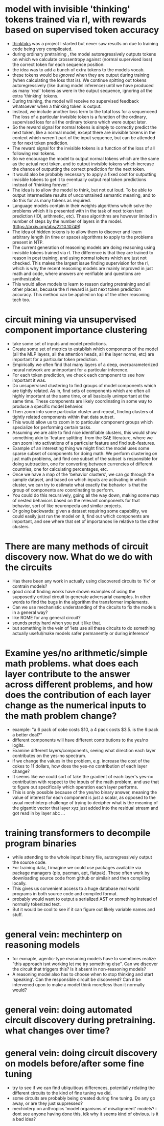 # model with invisible 'thinking' tokens trained via rl, with rewards based on supervised token accuracy
- [thinktoks](https://github.com/ekhadley/thinktokens) was a project I started but never saw results on due to training code being very complicated.
- during ordinary pretraining , the model autoregressively outputs tokens on which we calculate crossentropy against (normal supervised loss) the correct token for each sequence position.
- the idea was to add a bunch of extra tokens to the models vocab.
- these tokens would be *ignored* when they are output during training (when calculating the loss that is). We continue spitting out tokens autoregressively (like during model inference) until we have produced as many 'real' tokens as were in the output sequence, ignoring all the extra 'thinking' tokens.
- During training, the model will receive no supervised feedback whatsoever when a thinking token is output.
- Instead, we include another loss term to the total loss for a sequenceed   The loss of a particular invisible token is a function of the ordinary, supervised loss for all the ordinary tokens which were output later.
- So the reward signal for normal tokens is simply to correctly predict the next token, like a normal model, except there are invisible tokens in the context which weren't part of the input sequence, but can be attended to for next token prediction.
- The reward signal for the invisible tokens is a function of the loss of all following real tokens.
- So we encourage the model to output normal tokens which are the same as the actual next token, and to output invisible tokens which increase the chance of outputting the correct prediction for the next token.
- It would also be probably necessary to apply a fixed cost for outputting invisible tokens to get it to eventually output real token predictions instead of 'thinking forever.'
- The idea is to allow the model to think, but not out loud. To be able to output intermediate results of unconstrained semantic meaning, and to do this for as many tokens as required.
- Language models contain in their weights algorithms whcih solve the problems which it is presented with in the task of next token text prediction (IOI, arithmetic, etc). These algorithms are however limited in number of steps by the number of layers in the model. (https://arxiv.org/abs/2210.10749)
- The idea of hidden tokens is to allow them to discover and learn arbitrary length (in time or space) algorithms to apply to the problems present in NTP.
- The current generation of reasoning models are doing reasoning using invisible tokens trained via rl. The difference is that they are trained to reason in post training, and using normal tokens which are just not checked. This makes the largest issue finding supervision for the rl, which is why the recent reasoning models are mainly improved in just math and code, where answers are verifiable and questions are synthesizable.
- This would allow models to learn to reason during pretraining and all other places, becuase the rl reward is just next token prediction accuracy. This method can be applied on top of the other reasoning tech too.

# circuit mining via unsupervised component importance clustering
- take some set of inputs and model predictions.
- Create some set of metrics to establish which components of the model (all the MLP layers, all the attention heads, all the layer norms, etc) are important for a particular token prediction.
- Empirically we often find that many layers of a deep, overparameterized neural network are unimportant for a particular inference.
- For each token prediction, we check each component to see how important it was.
- Do unsupervised clustering to find groups of model components which are tightly related. As in, find sets of components which are often all highly important at the same time, or all basically unimportant at the same time. These components are likely coordinating in some way to produce a specific model behavior.
- Then zoom into some particular cluster and repeat, finding clusters of tightly related components within that data subset.
- This would allow us to zoom in to particular component groups which specialize for performing certain tasks.
- Assuming we are able to find nice identifiable clusters, this would show something akin to 'feature splitting' from
the SAE literature, where we can zoom into activations of a particular feature and find sub-features.
- Example of an interesting thing we might find: the model uses some sparse subset of components for doing math. We
perform clustering on just math problems, and find one subset of the subset is responsible for doing subtraction, one
for converting between currencies of different countries, one for calculating percentages, etc.
- Once we have a map of the 'behavior clusters', we can go through the sample dataset, and based on which inputs are activating in which cluster, we can try to estimate what exactly the behavior is that the group of components are coordinating to perform.
- You could do this recursively, going all the way down, making some map of nested behaviors based on the relevant components for that behavior, sort of like neuronpedia and similar projects.
- Or going backwards: given a dataset requiring some capability, we could easily just run the model on it, find out which components are important, and see where that set of importances lie relative to the other clusters.

# There are many methods of circuit discovery now. What do we do with the circuits
- Has there been any work in actually using discovered circuits to 'fix' or contrain models?
- good circut finding works have shown examples of using the supposedly critical circuit to generate adversarial examples. In other words to find the bugs in the algorithm the transformer implements.
- Can we use mechanistic understanding of the circuits to fix the models in a general way?
- like ROME for any general circuit?
- sounds pretty hard when you put it like that.
- but something in the vein of 'lets use all these circuits to do something actually useful/make models safer permanently or during inference'

# Examine yes/no arithmetic/simple math problems. what does each layer contribute to the answer across different problems, and how does the contribution of each layer change as the numerical inputs to the math problem change?
- example: "a 6 pack of coke costs $10, a 4 pack costs $3.5. is the 6 pack a better deal?"
- different components will have different contributions to the yes/no logits.
- Examine different layers/components, seeing what direction each layer contributes on the yes-no spectrum.
- if we change the values in the problem, e.g. increase the cost of the cokes to 11 dollars, how does the yes-no contribution of each layer change?
- It seems like we could sort of take the gradient of each layer's yes-no contribution with respect to the inputs of the math problem, and use that to figure out specifically which operation each layer performs.
- This is only possible because of the yes/no binary answer, meaning the value of interest for each component is just a scalar, as opposed to the usual mechinterp challenge of trying to decipher what is the meaning of the gigantic vector that layer xyz just added into the residual stream and got read in by layer abc ...

# training transformers to decompile program binaries
- while attending to the whole input binary file, autoregressively output the source code.
- For training data, I imagine we could use packages available via package managers (pip, pacman, apt, flatpak). These often work by downloading source code from github or similair and then compiling locally.
- This gives us convenient access to a huge database real world programs in both source code and compiled format.
- probably would want to output a serialized AST or something instead of normally tokenized text.
- But it would be cool to see if it can figure out likely variable names and stuff.

# general vein: mechinterp on reasoning models
- for exmaple, agentic-type reasoning models have to soemtimes realize "this approach isnt working let me try something else". Can we discover the circuit that triggers this? Is it absent in non-reasoning models?
- A reasoning model also has to choose when to stop thinking and start 'speaking'. Can the responsible circuit be discovered? Can it be intervened upon to make a model think more/less than it normally would?

# general vein: doing automated circuit discovery during pretraining. what changes over time?

# general vein: doing circuit discovery on models before/after some fine tuning
- try to see if we can find ubiquitious differences, potentially relating the different circuits to the kind of fine tuning we did.
- some circuits are probably being created during fine tuning. Do any go away, or are they just suppressed?
- mechinterp on anthropics 'model organisms of misalignment' models? i dont see anyone having done this, idk why it seems kind of obvious. is it a bad idea?